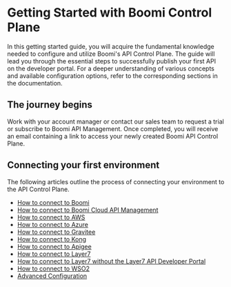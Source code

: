 # Getting Started with Boomi Control Plane

<head>
  <meta name="guidename" content="API Management"/>
  <meta name="context" content="GUID-ee136368-a25b-4391-b27c-f8bd42d4362d"/>
</head>

In this getting started guide, you will acquire the fundamental knowledge needed to configure and utilize Boomi's API Control Plane. The guide will lead you through the essential steps to successfully publish your first API on the developer portal. For a deeper understanding of various concepts and available configuration options, refer to the corresponding sections in the documentation.

## The journey begins

Work with your account manager or contact our sales team to request a trial or subscribe to Boomi API Management. Once completed, you will receive an email containing a link to access your newly created Boomi API Control Plane.

## Connecting your first environment

The following articles outline the process of connecting your environment to the API Control Plane.


- [How to connect to Boomi](../Topics/cp-How_to_connect_to_Boomi.md)
- [How to connect to Boomi Cloud API Management](cp-how_to_connect_to_cloud_api_management.md)
- [How to connect to AWS](../Topics/cp-How_to_connect_to_AWS.md)
- [How to connect to Azure](../Topics/cp-How_to_connect_to_Azure.md)
- [How to connect to Gravitee](../Topics/cp-How_to_connect_to_Gravitee.md)
- [How to connect to Kong](../Topics/cp-How_to_connect_to_Kong.md)
- [How to connect to Apigee](../Topics/cp-How_to_connect_to_Apigee.md)
- [How to connect to Layer7](../Topics/cp-How_to_connect_to_Layer7.md)
- [How to connect to Layer7 without the Layer7 API Developer Portal](../Topics/cp-How_to_connect_to_Layer7_without_the_Layer7_API_developer_portal.md)
- [How to connect to WSO2](../Topics/cp-How_to_connect_to_WSO2.md)
- [Advanced Configuration](../Topics/cp-Advanced_configuration.md)

